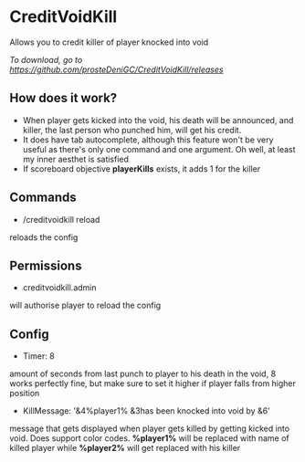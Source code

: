 # CreditVoidKill
Allows you to credit killer of player knocked into void

*To download, go to https://github.com/prosteDeniGC/CreditVoidKill/releases*

## How does it work?

* When player gets kicked into the void, his death will be announced, and killer, the last person who punched him, will get his credit.
* It does have tab autocomplete, although this feature won't be very useful as there's only one command and one argument. Oh well, at least my inner aesthet is satisfied
* If scoreboard objective **playerKills** exists, it adds 1 for the killer

## Commands

* /creditvoidkill reload

reloads the config

## Permissions

* creditvoidkill.admin

will authorise player to reload the config

## Config

* Timer: 8

amount of seconds from last punch to player to his death in the void, 8 works perfectly fine, but make sure to set it higher if player falls from higher position

* KillMessage: '&4%player1% &3has been knocked into void by &6<player2>'
  
message that gets displayed when player gets killed by getting kicked into void. Does support color codes. **%player1%** will be replaced with name of killed player while **%player2%** will get replaced with his killer
